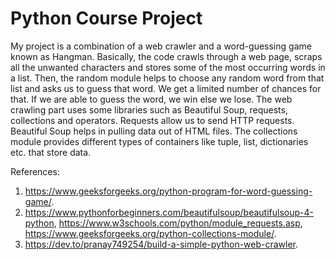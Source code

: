 # Python Course Project
My project is a combination of a web crawler and a word-guessing game known as Hangman. Basically, the code crawls through a web page, scraps all the unwanted characters and stores some of the most occurring words in a list. Then, the random module helps to choose any random word from that list and asks us to guess that word. We get a limited number of chances for that. If we are able to guess the word, we win else we lose. The web crawling part uses some libraries such as Beautiful Soup, requests, collections and operators. Requests allow us to send HTTP requests. Beautiful Soup helps in pulling data out of HTML files. The collections module provides different types of containers like tuple, list, dictionaries etc. that store data.

References: 
1.	https://www.geeksforgeeks.org/python-program-for-word-guessing-game/. 
2.	https://www.pythonforbeginners.com/beautifulsoup/beautifulsoup-4-python, https://www.w3schools.com/python/module_requests.asp, https://www.geeksforgeeks.org/python-collections-module/. 
3.	https://dev.to/pranay749254/build-a-simple-python-web-crawler.
